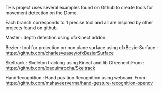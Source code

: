 THis project uses several examples found on Github to create tools for movement detection on the Dome.

Each branch corresponds to 1 precise tool and all are inspired by other projects found on github. 

Master : depth detection using ofxKinect addon. 

Bezier : tool for projection on non plane surface using ofxBezierSurface : https://github.com/charlesveasey/ofxBezierSurface

Skeltrack : Skeleton tracking using Kinect and lib Gfreenect.From : https://github.com/joaquimrocha/Skeltrack

HandRecognition : Hand position Recognition using webcam. From : https://github.com/mahaveerverma/hand-gesture-recognition-opencv
